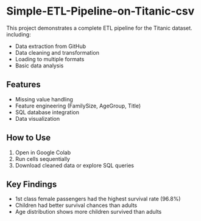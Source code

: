 # Simple-ETL-Pipeline-on-Titanic-csv
This project demonstrates a complete ETL pipeline for the Titanic dataset.
 including:
- Data extraction from GitHub
- Data cleaning and transformation
- Loading to multiple formats
- Basic data analysis

## Features
- Missing value handling
- Feature engineering (FamilySize, AgeGroup, Title)
- SQL database integration
- Data visualization

## How to Use
1. Open in Google Colab
2. Run cells sequentially
3. Download cleaned data or explore SQL queries

## Key Findings
- 1st class female passengers had the highest survival rate (96.8%)
- Children had better survival chances than adults
- Age distribution shows more children survived than adults
